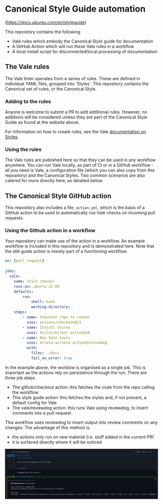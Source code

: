 # Canonical Style Guide automation
(https://docs.ubuntu.com/en/styleguide)

This repository contains the following

- Vale rules which embody the Canonical Style guide for documentation
- A GitHub Action which will run these Vale rules in a workflow
- A local install script for disconnected/local processing of documentation

## The Vale rules

The Vale linter operates from a series of rules. These are defined in individual YAML files, grouped into 'Styles'.
This repository contains the Canonical set of rules, or the Canonical Style. 

### Adding to the rules

Anyone is welcome to submit a PR to add additional rules. However, no additions will be considered unless they are part of the Canonical Style Guide as found at the website above.

For information on how to create rules, see the Vale [documentation on Styles][Vale styles].

### Using the rules

The Vale rules are published here so that they can be used in any workflow anywhere. You can run Vale locally, as part of CI or in a GitHub workflow - all you need is Vale, a configuration file (which you can also copy from this repository) and the Canonical Styles. Two common scenarios are also catered for more directly here, as detailed below.

## The Canonical Style GitHub action

This repository also includes a file, `action.yml`, which is the basis of a GitHub action to be used to automatically run Vale checks on incoming pull requests. 

### Using the Github action in a workflow

Your repository can make use of the action in a workflow. An example workflow is included in this repository and is demonstrated here. Note that the stle guide action is merely part of a functioning workflow.

```yaml
on: [pull_request]

jobs:
  vale:
    name: Style checker
    runs-on: ubuntu-22.04
    defaults:
        run:
            shell: bash
            working-directory: .
    steps:
        - name: Checkout repo to runner
          uses: actions/checkout@v3
        - name: Install styles
          uses: evilnick/test-action@v0
        - name: Run Vale tests
          uses: errata-ai/vale-action@reviewdog
          with:
            files: ./docs
            fail_on_error: true
```

In the example above, the worklow is organised as a single job. This is important as the actions rely on persistence through the run.
There are three job steps
 - The github/checkout action: this fetches the code from the repo calling the workflow
 - This style guide action: this fetches the styles and, if not present, a default config for Vale
 - The vale/reviewdog action: this runs Vale using reviewdog, to insert comments into a pull-request

 This workflow uses reviewdog to insert output into review comments on any changes. The advantage of this method is:
  - the actions only run on new material (i.e. stuff added in the current PR)
  - it is surfaced directly where it will be noticed

 ![Alt text](<Screenshot from 2023-11-03 19-46-45.png>)




 
<!-- LINKS -->
[Vale styles]: https://vale.sh/docs/topics/styles/
